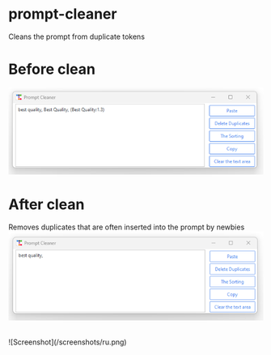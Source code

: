 # prompt-cleaner
Cleans the prompt from duplicate tokens

# Before clean
![Screenshot](/screenshots/eng.png)

# After clean

Removes duplicates that are often inserted into the prompt by newbies
![Screenshot](/screenshots/eng_after.png)

<br>
![Screenshot](/screenshots/ru.png)